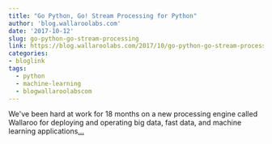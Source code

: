 ```yaml
---
title: "Go Python, Go! Stream Processing for Python"
author: 'blog.wallaroolabs.com'
date: '2017-10-12'
slug: go-python-go-stream-processing
link: https://blog.wallaroolabs.com/2017/10/go-python-go-stream-processing-for-python/
categories:
- bloglink
tags:
  - python
  - machine-learning
  - blogwallaroolabscom
---
```


We've been hard at work for 18 months on a new processing engine called Wallaroo for deploying and operating big data, fast data, and machine learning applications[... <i class="fas fa-external-link-alt"></i>](https://blog.wallaroolabs.com/2017/10/go-python-go-stream-processing-for-python/)

